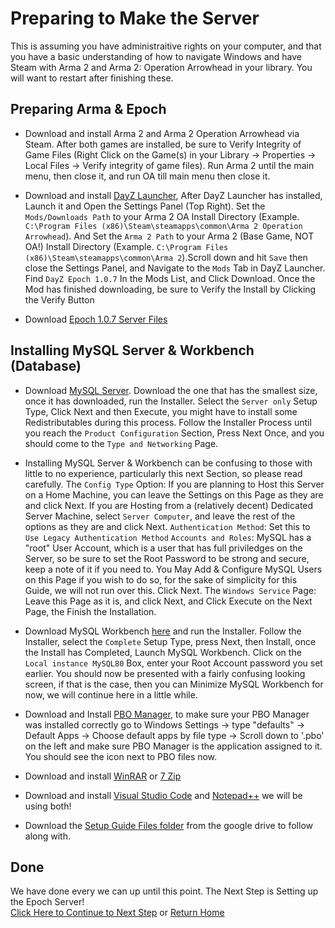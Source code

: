 # Preparing to Make the Server
This is assuming you have administraitive rights on your computer, and that you have a basic understanding of how to navigate Windows and have Steam with Arma 2 and Arma 2: Operation Arrowhead in your library.
You will want to restart after finishing these.
## Preparing Arma & Epoch
* Download and install Arma 2 and Arma 2 Operation Arrowhead via Steam. After both games are installed, be sure to Verify Integrity of Game Files (Right Click on the Game(s) in your Library -> Properties -> Local Files -> Verify integrity of game files). Run Arma 2 until the main menu, then close it, and run OA till main menu then close it.

* Download and install [DayZ Launcher](http://app.dayzlauncher.com/updates/setup_dzlauncher.exe), After DayZ Launcher has installed, Launch it and Open the Settings Panel (Top Right). Set the `Mods/Downloads Path` to your Arma 2 OA Install Directory (Example. `C:\Program Files (x86)\Steam\steamapps\common\Arma 2 Operation Arrowhead`). And Set the `Arma 2 Path` to your Arma 2 (Base Game, NOT OA!) Install Directory (Example. `C:\Program Files (x86)\Steam\steamapps\common\Arma 2`).Scroll down and hit `Save` then close the Settings Panel, and Navigate to the `Mods` Tab in DayZ Launcher. Find `DayZ Epoch 1.0.7` In the Mods List, and Click Download. Once the Mod has finished downloading, be sure to Verify the Install by Clicking the Verify Button

* Download [Epoch 1.0.7 Server Files](https://drive.google.com/file/d/1jDn86sfTwcRae4NZgHK76k_CaY1jOUP2/view)


## Installing MySQL Server & Workbench (Database)
* Download [MySQL Server](https://dev.mysql.com/downloads/file/?id=508935). Download the one that has the smallest size, once it has downloaded, run the Installer. Select the `Server only` Setup Type, Click Next and then Execute, you might have to install some Redistributables during this process. Follow the Installer Process until you reach the `Product Configuration` Section, Press Next Once, and you should come to the `Type and Networking` Page.

* Installing MySQL Server & Workbench can be confusing to those with little to no experience, particularly this next Section, so please read carefully. 
The `Config Type` Option: If you are planning to Host this Server on a Home Machine, you can leave the Settings on this Page as they are and click Next. If you are Hosting from a (relatively decent) Dedicated Server Machine, select `Server Computer`, and leave the rest of the options as they are and click Next. `Authentication Method`: Set this to `Use Legacy Authentication Method`
`Accounts and Roles`: MySQL has a "root" User Account, which is a user that has full priviledges on the Server, so be sure to set the Root Password to be strong and secure, keep a note of it if you need to. You May Add & Configure MySQL Users on this Page if you wish to do so, for the sake of simplicity for this Guide, we will not run over this. Click Next. The `Windows Service` Page: Leave this Page as it is, and click Next, and Click Execute on the Next Page, the Finish the Installation.

* Download MySQL Workbench [here](https://dev.mysql.com/downloads/file/?id=507335) and run the Installer. Follow the Installer, select the `Complete` Setup Type, press Next, then Install, once the Install has Completed, Launch MySQL Workbench. Click on the `Local instance MySQL80` Box, enter your Root Account password you set earlier. You should now be presented with a fairly confusing looking screen, if that is the case, then you can Minimize MySQL Workbench for now, we will continue here in a little while.

* Download and Install [PBO Manager](https://drive.google.com/file/d/1V_ivuaVIkDJuqULvhwAfbEtlp45eOE-X/view?usp=sharing), to make sure your PBO Manager was installed correctly go to Windows Settings -> type "defaults" -> Default Apps -> Choose default apps by file type -> Scroll down to '.pbo' on the left and make sure PBO Manager is the application assigned to it. You should see the icon next to PBO files now.

* Download and install [WinRAR](https://www.win-rar.com/fileadmin/winrar-versions/winrar/th/winrar-x64-602.exe) or [7 Zip](https://www.7-zip.org/a/7z2106-x64.exe)

* Download and install [Visual Studio Code](https://code.visualstudio.com/docs/?dv=win) and [Notepad++](https://github.com/notepad-plus-plus/notepad-plus-plus/releases/download/v8.1.9.3/npp.8.1.9.3.Installer.x64.exe) we will be using both!

* Download the [Setup Guide Files folder](https://drive.google.com/drive/folders/1ln5BWdNLfw1AcWfyHHCORErb2O-bQwIo) from the google drive to follow along with.

## Done
We have done every we can up until this point. The Next Step is Setting up the Epoch Server!  
[Click Here to Continue to Next Step](../main/ServerSetup.md) or [Return Home](../main/README.md)
